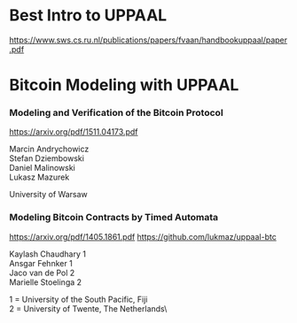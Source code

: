 # Best Intro to UPPAAL
https://www.sws.cs.ru.nl/publications/papers/fvaan/handbookuppaal/paper.pdf


# Bitcoin Modeling with UPPAAL
### Modeling and Verification of the Bitcoin Protocol ###
https://arxiv.org/pdf/1511.04173.pdf

Marcin Andrychowicz <br/> 
Stefan Dziembowski <br/>
Daniel Malinowski <br/>
Lukasz Mazurek <br/>

University of Warsaw

### Modeling Bitcoin Contracts by Timed Automata ###
https://arxiv.org/pdf/1405.1861.pdf
https://github.com/lukmaz/uppaal-btc

Kaylash Chaudhary 1 <br/>
Ansgar Fehnker 1 <br/>
Jaco van de Pol 2 <br/>
Marielle Stoelinga 2 <br/>

1 = University of the South Pacific, Fiji\
2 = University of Twente, The Netherlands\

